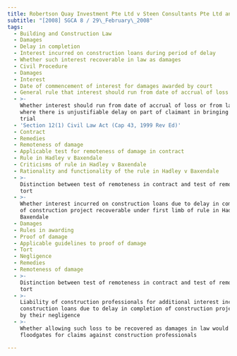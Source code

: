 ```yaml
---
title: Robertson Quay Investment Pte Ltd v Steen Consultants Pte Ltd and Another
subtitle: "[2008] SGCA 8 / 29\_February\_2008"
tags:
  - Building and Construction Law
  - Damages
  - Delay in completion
  - Interest incurred on construction loans during period of delay
  - Whether such interest recoverable in law as damages
  - Civil Procedure
  - Damages
  - Interest
  - Date of commencement of interest for damages awarded by court
  - General rule that interest should run from date of accrual of loss
  - >-
    Whether interest should run from date of accrual of loss or from later date
    where there is unjustifiable delay on part of claimant in bringing action to
    trial
  - 'Section 12(1) Civil Law Act (Cap 43, 1999 Rev Ed)'
  - Contract
  - Remedies
  - Remoteness of damage
  - Applicable test for remoteness of damage in contract
  - Rule in Hadley v Baxendale
  - Criticisms of rule in Hadley v Baxendale
  - Rationality and functionality of the rule in Hadley v Baxendale
  - >-
    Distinction between test of remoteness in contract and test of remoteness in
    tort
  - >-
    Whether interest incurred on construction loans due to delay in completion
    of construction project recoverable under first limb of rule in Hadley v
    Baxendale
  - Damages
  - Rules in awarding
  - Proof of damage
  - Applicable guidelines to proof of damage
  - Tort
  - Negligence
  - Remedies
  - Remoteness of damage
  - >-
    Distinction between test of remoteness in contract and test of remoteness in
    tort
  - >-
    Liability of construction professionals for additional interest incurred on
    construction loans due to delay in completion of construction project caused
    by their negligence
  - >-
    Whether allowing such loss to be recovered as damages in law would open
    floodgates for claims against construction professionals

---
```


